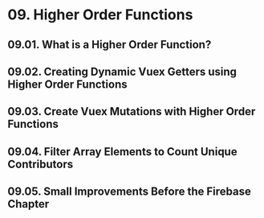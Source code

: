 # 09. Higher Order Functions

## 09.01. What is a Higher Order Function?

## 09.02. Creating Dynamic Vuex Getters using Higher Order Functions

## 09.03. Create Vuex Mutations with Higher Order Functions

## 09.04. Filter Array Elements to Count Unique Contributors

## 09.05. Small Improvements Before the Firebase Chapter
